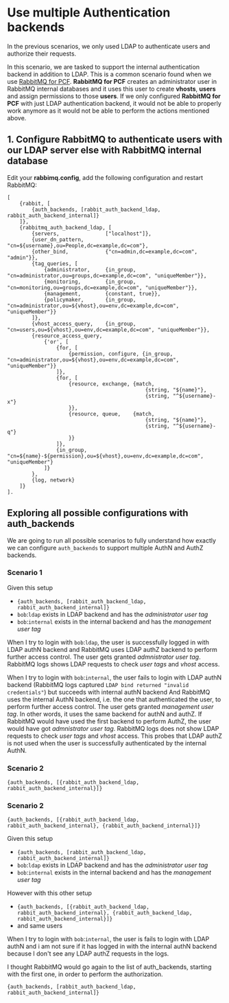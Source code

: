 # Use multiple Authentication backends

In the previous scenarios, we only used LDAP to authenticate users and authorize their requests.

In this scenario, we are tasked to support the internal authentication backend in addition to LDAP. This is a common scenario found when we use [RabbitMQ for PCF](https://docs.pivotal.io/rabbitmq-cf/1-12/index.html). **RabbitMQ for PCF** creates an administrator user in RabbitMQ internal databases and it uses this user to create **vhosts**, **users** and assign permissions to those **users**. If we only configured **RabbitMQ for PCF** with just LDAP authentication backend, it would not be able to properly work anymore as it would not be able to perform the actions mentioned above.

## 1. Configure RabbitMQ to authenticate users with our LDAP server else with RabbitMQ internal database

Edit your **rabbimq.config**, add the following configuration and restart RabbitMQ:

```
[
    {rabbit, [
        {auth_backends, [rabbit_auth_backend_ldap, rabbit_auth_backend_internal]}
    ]},
    {rabbitmq_auth_backend_ldap, [
        {servers,               ["localhost"]},
        {user_dn_pattern,       "cn=${username},ou=People,dc=example,dc=com"},
        {other_bind,            {"cn=admin,dc=example,dc=com", "admin"}},
        {tag_queries, [
            {administrator,     {in_group, "cn=administrator,ou=groups,dc=example,dc=com", "uniqueMember"}},
            {monitoring,        {in_group, "cn=monitoring,ou=groups,dc=example,dc=com", "uniqueMember"}},
            {management,        {constant, true}},
            {policymaker,       {in_group, "cn=administrator,ou=${vhost},ou=env,dc=example,dc=com", "uniqueMember"}}
        ]},
        {vhost_access_query,    {in_group, "cn=users,ou=${vhost},ou=env,dc=example,dc=com", "uniqueMember"}},
        {resource_access_query,
            {'or', [
                {for, [
                    {permission, configure, {in_group, "cn=administrator,ou=${vhost},ou=env,dc=example,dc=com", "uniqueMember"}}
                ]},
                {for, [
                    {resource, exchange, {match,
                                             {string, "${name}"},
                                             {string, "^${username}-x"}
                    }},
                    {resource, queue,    {match,
                                             {string, "${name}"},
                                             {string, "^${username}-q"}
                    }}
                ]},
                {in_group, "cn=${name}-${permission},ou=${vhost},ou=env,dc=example,dc=com", "uniqueMember"}
            ]}
        },
        {log, network}
    ]}
].
```


## Exploring all possible configurations with auth_backends

We are going to run all possible scenarios to fully understand how exactly we can configure `auth_backends` to support multiple AuthN and AuthZ backends.


### Scenario 1
Given this setup
- `{auth_backends, [rabbit_auth_backend_ldap, rabbit_auth_backend_internal]}`
- `bob`:`ldap` exists in LDAP backend and has the *administrator* *user tag*
- `bob`:`internal` exists in the internal backend and has the *management* *user tag*

When I try to login with `bob`:`ldap`,
the user is successfully logged in with LDAP authN backend and
RabbitMQ uses LDAP authZ backend to perform further access control.
The user gets granted *admnistrator* *user tag*.
RabbitMQ logs shows LDAP requests to check *user tags* and *vhost* access.

When I try to login with `bob`:`internal`,
the user fails to login with LDAP authN backend (RabbitMQ logs captured `LDAP bind returned "invalid credentials"`) but
succeeds with internal authN backend
And RabbitMQ uses the internal AuthN backend, i.e. the one that authenticated the user, to perform further access control. The user gets granted *management* *user tag*. In other words, it uses the same backend for authN and authZ.
If RabbitMQ would have used the first backend to perform AuthZ, the user would have got *admnistrator* *user tag*.
RabbitMQ logs does not show LDAP requests to check *user tags* and *vhost* access. This probes that LDAP authZ is not used when the user is successfully authenticated by the internal AuthN. 

### Scenario 2
```
{auth_backends, [{rabbit_auth_backend_ldap, rabbit_auth_backend_internal}]}
```

### Scenario 2
```
{auth_backends, [{rabbit_auth_backend_ldap, rabbit_auth_backend_internal}, {rabbit_auth_backend_internal}]}
```


Given this setup
- `{auth_backends, [rabbit_auth_backend_ldap, rabbit_auth_backend_internal]}`
- `bob`:`ldap` exists in LDAP backend and has the *administrator* *user tag*
- `bob`:`internal` exists in the internal backend and has the *management* *user tag*



However with this other setup
- `{auth_backends, [{rabbit_auth_backend_ldap, rabbit_auth_backend_internal}, {rabbit_auth_backend_ldap, rabbit_auth_backend_internal}]} `
- and same users

When I try to login with `bob`:`internal`,
the user is fails to login with LDAP authN and i am not sure if it has logged in with the internal authN backend because
I don't see any LDAP authZ requests in the logs.



I thought RabbitMQ would go again to the list of auth_backends, starting with the first one, in order to perform the authorization.

 `{auth_backends, [rabbit_auth_backend_ldap, rabbit_auth_backend_internal]}`
